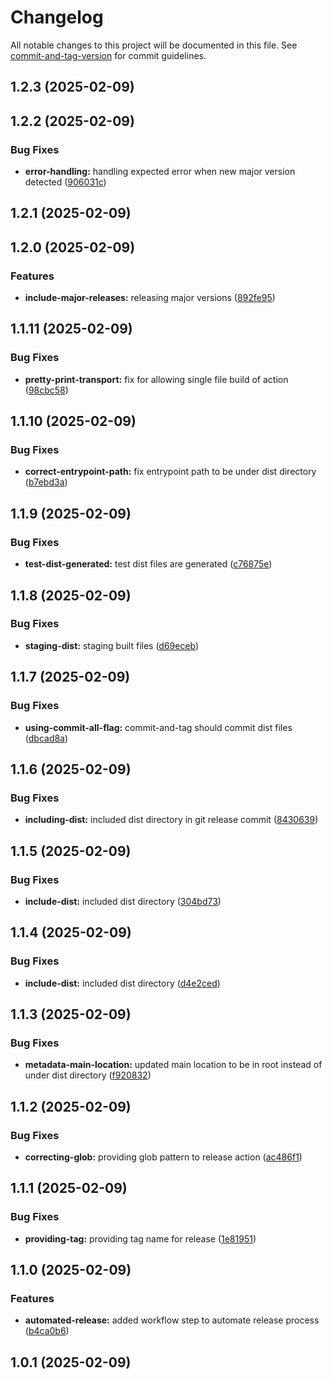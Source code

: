 # Changelog

All notable changes to this project will be documented in this file. See [commit-and-tag-version](https://github.com/absolute-version/commit-and-tag-version) for commit guidelines.

## 1.2.3 (2025-02-09)

## 1.2.2 (2025-02-09)


### Bug Fixes

* **error-handling:** handling expected error when new major version detected ([906031c](https://github.com/Liam-Johnston/yaml-helper/commit/906031c1e6802cb6a476da8f5e02572ae2746ca5))

## 1.2.1 (2025-02-09)

## 1.2.0 (2025-02-09)


### Features

* **include-major-releases:** releasing major versions ([892fe95](https://github.com/Liam-Johnston/yaml-helper/commit/892fe95d80dbfa9308f54f498b8dee54542a0412))

## 1.1.11 (2025-02-09)


### Bug Fixes

* **pretty-print-transport:** fix for allowing single file build of action ([98cbc58](https://github.com/Liam-Johnston/yaml-helper/commit/98cbc5854e3fa9fc548cc59a09849a886671496b))

## 1.1.10 (2025-02-09)


### Bug Fixes

* **correct-entrypoint-path:** fix entrypoint path to be under dist directory ([b7ebd3a](https://github.com/Liam-Johnston/yaml-helper/commit/b7ebd3a42a469248c5333a75791e2dbbd6e5bc12))

## 1.1.9 (2025-02-09)


### Bug Fixes

* **test-dist-generated:** test dist files are generated ([c76875e](https://github.com/Liam-Johnston/yaml-helper/commit/c76875efb662c71d10a655f6ffd37d570b102629))

## 1.1.8 (2025-02-09)


### Bug Fixes

* **staging-dist:** staging built files ([d69eceb](https://github.com/Liam-Johnston/yaml-helper/commit/d69eceb2178f5fa7f3ae22b7887f9c2e622bbc49))

## 1.1.7 (2025-02-09)


### Bug Fixes

* **using-commit-all-flag:** commit-and-tag should commit dist files ([dbcad8a](https://github.com/Liam-Johnston/yaml-helper/commit/dbcad8aa488a86dbbbe344d4b4a8a17681ca2cf6))

## 1.1.6 (2025-02-09)


### Bug Fixes

* **including-dist:** included dist directory in git release commit ([8430639](https://github.com/Liam-Johnston/yaml-helper/commit/8430639431e8919e9c97bf8e7bac87b97e5cccaf))

## 1.1.5 (2025-02-09)


### Bug Fixes

* **include-dist:** included dist directory ([304bd73](https://github.com/Liam-Johnston/yaml-helper/commit/304bd73c908c512ea1581d581d176ecf24d31535))

## 1.1.4 (2025-02-09)


### Bug Fixes

* **include-dist:** included dist directory ([d4e2ced](https://github.com/Liam-Johnston/yaml-helper/commit/d4e2cedfdf8cedfe2b84df22ef724206f6be898e))

## 1.1.3 (2025-02-09)


### Bug Fixes

* **metadata-main-location:** updated main location to be in root instead of under dist directory ([f920832](https://github.com/Liam-Johnston/yaml-helper/commit/f920832d6790f3c4cdf7587ad487988097ec171a))

## 1.1.2 (2025-02-09)


### Bug Fixes

* **correcting-glob:** providing glob pattern to release action ([ac486f1](https://github.com/Liam-Johnston/yaml-helper/commit/ac486f184dc96a9e922e57c94644f129aabb6bc4))

## 1.1.1 (2025-02-09)


### Bug Fixes

* **providing-tag:** providing tag name for release ([1e81951](https://github.com/Liam-Johnston/yaml-helper/commit/1e81951f2c8625889ebd21e3df24d654a8f88419))

## 1.1.0 (2025-02-09)


### Features

* **automated-release:** added workflow step to automate release process ([b4ca0b6](https://github.com/Liam-Johnston/yaml-helper/commit/b4ca0b6e416938faf85c8501eca47bfd7ece0bec))

## 1.0.1 (2025-02-09)
